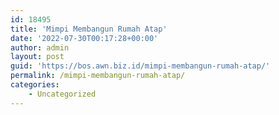 ```yaml
---
id: 18495
title: 'Mimpi Membangun Rumah Atap'
date: '2022-07-30T00:17:28+00:00'
author: admin
layout: post
guid: 'https://bos.awn.biz.id/mimpi-membangun-rumah-atap/'
permalink: /mimpi-membangun-rumah-atap/
categories:
    - Uncategorized
---
```


